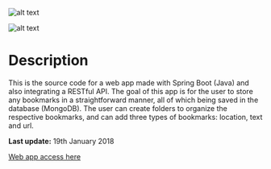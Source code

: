 ![alt text](https://raw.githubusercontent.com/dilentulcidas/mbmanager/master/githubimages/mbexplorerheader.png "MBExplorer header")

![alt text](https://raw.githubusercontent.com/dilentulcidas/mbmanager/master/githubimages/preview.png "MBExplorer screenshots")

# Description
This is the source code for a web app made with Spring Boot (Java) and also integrating a RESTful API. The goal of this app is for the user to store any bookmarks in a straightforward manner, all of which being saved in the database (MongoDB). The user can create folders to organize the respective bookmarks, and can add three types of bookmarks: location, text and url. 

**Last update:** 19th January 2018

[Web app access here](http://mbexplorer-springprojects.1d35.starter-us-east-1.openshiftapps.com)
